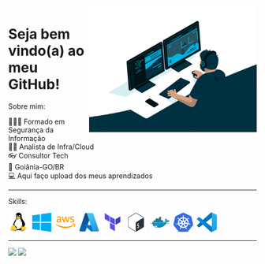 <img src = "banner.gif" width = "340px" align = "right">

# Seja bem vindo(a) ao meu GitHub!<br>


Sobre mim:

🧔🏻‍♂ Formado em Segurança da Informação <br>
👨‍💻 Analista de Infra/Cloud <br>
👓 Consultor Tech <br>
🚩 Goiânia-GO/BR <br>
💻 Aqui faço upload dos meus aprendizados <br>

---
Skills:
<div>
  <img src=https://github.com/devicons/devicon/blob/master/icons/linux/linux-original.svg width="40" height="40"/>&nbsp;
  <img src=  https://github.com/devicons/devicon/blob/master/icons/windows8/windows8-original.svg width="40" height="40"/>&nbsp;
  <img src=https://github.com/devicons/devicon/blob/master/icons/amazonwebservices/amazonwebservices-plain-wordmark.svg width="40" height="40"/>&nbsp;
  <img src=https://github.com/devicons/devicon/blob/master/icons/azure/azure-original.svg width="40" height="40"/>&nbsp;
  <img src=https://github.com/devicons/devicon/blob/master/icons/terraform/terraform-original.svg width="40" height="40"/>&nbsp;
  <img src=https://github.com/devicons/devicon/blob/master/icons/bash/bash-original.svg width="40" height="40"/>&nbsp; 
  <img src=https://github.com/devicons/devicon/blob/master/icons/docker/docker-original.svg width="40" height="40"/>&nbsp; 
   <img src=https://github.com/devicons/devicon/blob/master/icons/kubernetes/kubernetes-plain.svg width="40" height="40"/>&nbsp; 
  <img src=https://github.com/devicons/devicon/blob/master/icons/vscode/vscode-original.svg  width="40" height="40"/>&nbsp;
 
  
  
 
</div> 

---

<div align = "left">
<img height = "200em" src="https://github-readme-stats.vercel.app/api/top-langs/?username=leonardodebs&show_icons=true&theme=bear&count_private=true"/>
<img height = "200em" src="https://github-readme-stats.vercel.app/api?username=leonardodebs&show_icons=true&show_icons=true&theme=bear&count_private=true" />
</div>
